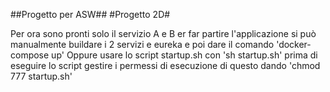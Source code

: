 ##Progetto per ASW##
#Progetto 2D#

Per ora sono pronti solo il servizio A e B
er far partire l'applicazione si può manualmente buildare i 2 servizi e eureka e poi dare il comando 'docker-compose up'
Oppure
usare lo script startup.sh con 'sh startup.sh' prima di eseguire lo script gestire i permessi di esecuzione di questo dando 'chmod 777 startup.sh'
